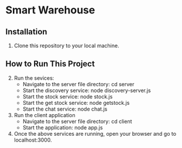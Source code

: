 # Smart Warehouse
## Installation
1. Clone this repository to your local machine.
## How to Run This Project
2. Run the sevices:
    * Navigate to the server file directory: cd server
    * Start the discovery service: node discovery-server.js
    * Start the stock service: node stock.js
    * Start the get stock service: node getstock.js
    * Start the chat service: node chat.js
3. Run the client application
    * Navigate to the server file directory: cd client
    * Start the application: node app.js
4. Once the above services are running, open your browser and go to localhost:3000.